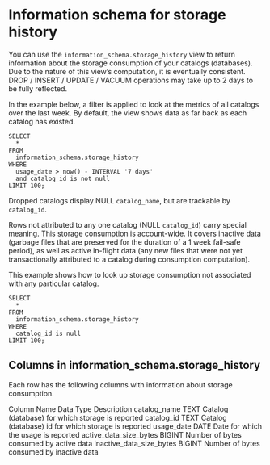 # [](#information-schema-for-storage-history)Information schema for storage history

You can use the `information_schema.storage_history` view to return information about the storage consumption of your catalogs (databases). Due to the nature of this view’s computation, it is eventually consistent. DROP / INSERT / UPDATE / VACUUM operations may take up to 2 days to be fully reflected.

In the example below, a filter is applied to look at the metrics of all catalogs over the last week. By default, the view shows data as far back as each catalog has existed.

```
SELECT
  *
FROM
  information_schema.storage_history
WHERE
  usage_date > now() - INTERVAL '7 days'
  and catalog_id is not null
LIMIT 100;
```

Dropped catalogs display NULL `catalog_name`, but are trackable by `catalog_id`.

Rows not attributed to any one catalog (NULL `catalog_id`) carry special meaning. This storage consumption is account-wide. It covers inactive data (garbage files that are preserved for the duration of a 1 week fail-safe period), as well as active in-flight data (any new files that were not yet transactionally attributed to a catalog during consumption computation).

This example shows how to look up storage consumption not associated with any particular catalog.

```
SELECT
  *
FROM
  information_schema.storage_history
WHERE
  catalog_id is null
LIMIT 100;
```

## [](#columns-in-information_schemastorage_history)Columns in information\_schema.storage\_history

Each row has the following columns with information about storage consumption.

Column Name Data Type Description catalog\_name TEXT Catalog (database) for which storage is reported catalog\_id TEXT Catalog (database) id for which storage is reported usage\_date DATE Date for which the usage is reported active\_data\_size\_bytes BIGINT Number of bytes consumed by active data inactive\_data\_size\_bytes BIGINT Number of bytes consumed by inactive data